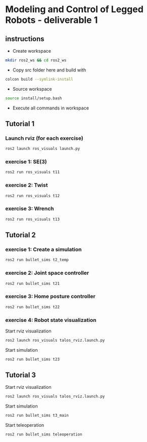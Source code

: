 # Modeling and Control of Legged Robots - deliverable 1

## instructions
* Create workspace
```sh
mkdir ros2_ws && cd ros2_ws
```
* Copy src folder here and build with
```sh
colcon build --symlink-install
```
* Source workspace
```sh
source install/setup.bash
```
* Execute all commands in workspace

## Tutorial 1

### Launch rviz (for each exercise)
```sh
ros2 launch ros_visuals launch.py
```

### exercise 1: SE(3)
```sh
ros2 run ros_visuals t11
```

### exercise 2: Twist
```sh
ros2 run ros_visuals t12
```

### exercise 3: Wrench
```sh
ros2 run ros_visuals t13
```

## Tutorial 2

### exercise 1: Create a simulation
```sh
ros2 run bullet_sims t2_temp
```

### exercise 2: Joint space controller
```sh
ros2 run bullet_sims t21
```

### exercise 3: Home posture controller
```sh
ros2 run bullet_sims t22
```

### exercise 4: Robot state visualization
Start rviz visualization
```sh
ros2 launch ros_visuals talos_rviz.launch.py
```
Start simulation
```sh
ros2 run bullet_sims t23
```


## Tutorial 3
Start rviz visualization
```sh
ros2 launch ros_visuals talos_rviz.launch.py
```
Start simulation
```sh
ros2 run bullet_sims t3_main
```
Start teleoperation
```sh
ros2 run bullet_sims teleoperation
```
